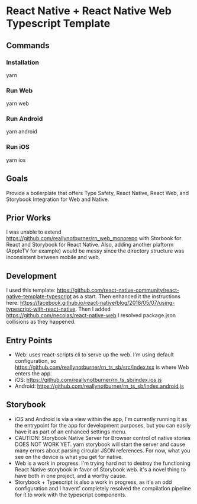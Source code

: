 # React Native + React Native Web Typescript Template

## Commands
### Installation
yarn

### Run Web
yarn web

### Run Android
yarn android

### Run iOS
yarn ios

## Goals
Provide a boilerplate that offers Type Safety, React Native, React Web, and Storybook Integration for Web and Native.

## Prior Works
I was unable to extend https://github.com/reallynotburner/rn_web_monorepo with Storbook for React and Storybook for React Native. Also, adding another plaftorm (AppleTV for example) would be messy since the directory structure was inconsistent between mobile and web.

## Development
I used this template: https://github.com/react-native-community/react-native-template-typescript as a start.  Then enhanced it the instructions here:
https://facebook.github.io/react-native/blog/2018/05/07/using-typescript-with-react-native.
Then I added https://github.com/necolas/react-native-web
I resolved package.json collisions as they happened.

## Entry Points
- Web:  uses react-scripts cli to serve up the web.  I'm using default configuration, so https://github.com/reallynotburner/rn_ts_sb/src/index.tsx is where Web enters the app.
- iOS: https://github.com/reallynotburner/rn_ts_sb/index.ios.js
- Android: https://github.com/reallynotburner/rn_ts_sb/index.android.js

## Storybook
- iOS and Android is via a view within the app, I'm currently running it as the entrypoint for the app for development purposes, but you can easily have it as part of an enhanced settings menu.
- CAUTION: Storybook Native Server for Browser control of native stories DOES NOT WORK YET.  yarn storybook will start the server and cause many errors about parsing circular JSON references.  For now, what you see on the device is what you get for native.
- Web is a work in progress.  I'm trying hard not to destroy the functioning React Native storybook in favor of Storybook web.  it's a novel thing to have both in one  project, and a worthy cause.
- Storybook + Typescript is also a work in progress, as it's an odd configuration and I havent' completely resolved the compilation pipeline for it to work with the typescript components.